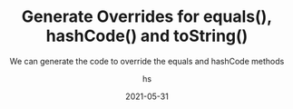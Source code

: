 ---
date: 2021-05-31
title: Generate Overrides for equals(), hashCode() and toString()
technologies: [java]
topics: [editing]
author: hs
subtitle: We can generate the code to override the equals and hashCode methods
thumbnail: ./thumbnail.png
cardThumbnail: ./card.png
shortVideo:
  poster: ./tip.png
  url: https://youtu.be/y4qCSsYKJoE
seealso:
  - title: (video) CodeGeneration in IntelliJ IDEA
    href: https://www.youtube.com/watch?v=btqCYUc3nFE
  - title: "(video) Helen's Take On: Generating Code in IntelliJ IDEA"
    href: https://www.youtube.com/watch?v=vF_18ZsM1lE
  - title: (documentation) IntelliJ IDEA Help - Generate Equals and HashCode Wizard
    href: https://www.jetbrains.com/help/idea/generate-equals-and-hashcode-wizard.html
leadin: |
   You can use **⌘N** (macOS), or **Alt+Insert** (Windows/Linux) for the _Generate_ menu and then select `equals() and hashCode()`. You can also use the same shortcut again and select `toString()` to override that method as well. 
  
---